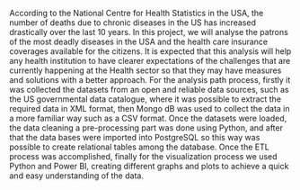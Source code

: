  According to the National Centre for Health 
Statistics in the USA, the number of deaths due to chronic 
diseases in the US has increased drastically over the last 10 
years. In this project, we will analyse the patrons of the most 
deadly diseases in the USA and the health care insurance 
coverages available for the citizens. It is expected that this 
analysis will help any health institution to have clearer 
expectations of the challenges that are currently happening at 
the Health sector so that they may have measures and 
solutions with a better approach.
For the analysis path process, firstly it was collected the 
datasets from an open and reliable data sources, such as 
the US governmental data catalogue, where it was possible 
to extract the required data in XML format, then Mongo dB 
was used to collect the data in a more familiar way such as a 
CSV format. Once the datasets were loaded, the data cleaning 
a pre-processing part was done using Python, and after that 
the data bases were imported into PostgreSQL so this way 
was possible to create relational tables among the database. 
Once the ETL process was accomplished, finally for the 
visualization process we used Python and Power BI, creating 
different graphs and plots to achieve a quick and easy 
understanding of the data.
